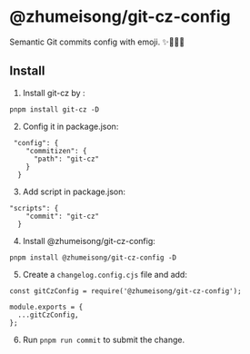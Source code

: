 # @zhumeisong/git-cz-config

Semantic Git commits config with emoji. ✨🐛💄💚

## Install

1. Install git-cz by :

 `pnpm install git-cz -D`

2. Config it in package.json:

```
 "config": {
    "commitizen": {
      "path": "git-cz"
    }
  }
```

3. Add script in package.json:

```
"scripts": {
    "commit": "git-cz"
  }
```

4. Install @zhumeisong/git-cz-config: 

`pnpm install @zhumeisong/git-cz-config -D`

5. Create a `changelog.config.cjs` file and add:

```
const gitCzConfig = require('@zhumeisong/git-cz-config');

module.exports = {
  ...gitCzConfig,
};

```

6. Run `pnpm run commit` to submit the change.